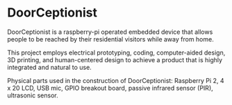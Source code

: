 DoorCeptionist
==========
DoorCeptionist is a raspberry-pi operated embedded device that allows people to be reached by their 
residential visitors while away from home.

This project employs electrical prototyping, coding, computer-aided design, 3D printing, and human-centered design 
to achieve a product that is highly integrated and natural to use.

Physical parts used in the construction of DoorCeptionist: Raspberry Pi 2, 4 x 20 LCD, USB mic, GPIO breakout board, 
passive infrared sensor (PIR), ultrasonic sensor. 
